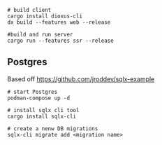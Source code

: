 ```
# build client
cargo install dioxus-cli
dx build --features web --release

#build and run server
cargo run --features ssr --release
```

## Postgres

Based off https://github.com/jroddev/sqlx-example

```
# start Postgres
podman-compose up -d

# install sqlx cli tool
cargo install sqlx-cli

# create a nenw DB migrations
sqlx-cli migrate add <migration name>
```
